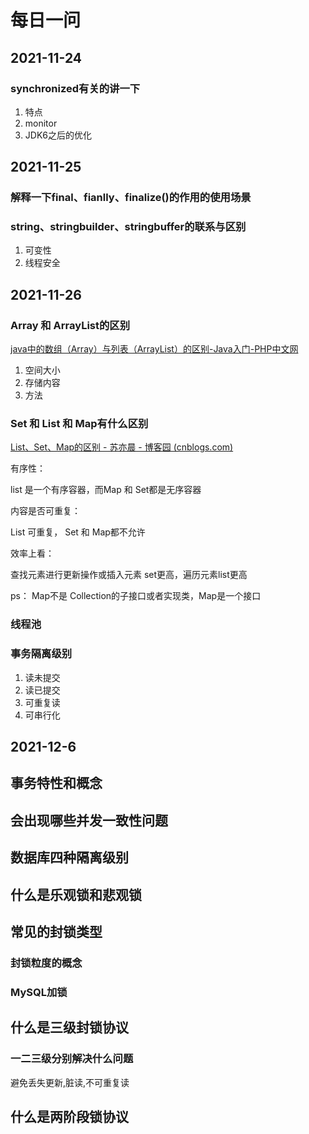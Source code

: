 # 每日一问

## 2021-11-24

### synchronized有关的讲一下

1. 特点
2. monitor
3. JDK6之后的优化



## 2021-11-25

### 解释一下final、fianlly、finalize()的作用的使用场景

### string、stringbuilder、stringbuffer的联系与区别

1. 可变性
2. 线程安全



## 2021-11-26

### Array 和 ArrayList的区别

[java中的数组（Array）与列表（ArrayList）的区别-Java入门-PHP中文网](https://www.php.cn/java/guide/437356.html)

1. 空间大小
2. 存储内容
3. 方法



### Set 和 List 和 Map有什么区别

[List、Set、Map的区别 - 苏亦晨 - 博客园 (cnblogs.com)](https://www.cnblogs.com/IvesHe/p/6108933.html)

有序性：

list 是一个有序容器，而Map 和 Set都是无序容器



内容是否可重复：

List 可重复， Set 和 Map都不允许



效率上看：

查找元素进行更新操作或插入元素 set更高，遍历元素list更高



ps： Map不是 Collection的子接口或者实现类，Map是一个接口

### 线程池

### 事务隔离级别

1. 读未提交
2. 读已提交
3. 可重复读
4. 可串行化








## 2021-12-6

## 事务特性和概念



## 会出现哪些并发一致性问题



## 数据库四种隔离级别



## 什么是乐观锁和悲观锁



## 常见的封锁类型

### 封锁粒度的概念

### MySQL加锁



## 什么是三级封锁协议

### 一二三级分别解决什么问题

避免丢失更新,脏读,不可重复读



## 什么是两阶段锁协议









